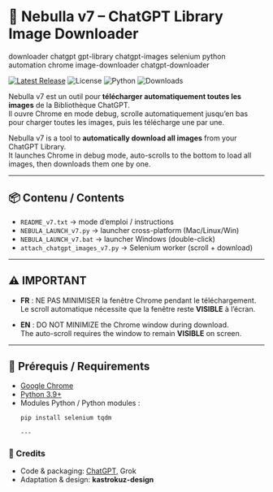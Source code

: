 # 🚀 Nebulla v7 – ChatGPT Library Image Downloader  

downloader
chatgpt
gpt-library
chatgpt-images
selenium
python
automation
chrome
image-downloader
chatgpt-downloader


[![Latest Release](https://img.shields.io/github/v/release/kastrokuz-design/Nebulla-v7?style=for-the-badge)](https://github.com/kastrokuz-design/Nebulla-v7/releases/latest)
![License](https://img.shields.io/github/license/kastrokuz-design/Nebulla-v7?style=for-the-badge)
![Python](https://img.shields.io/badge/Python-3.9+-blue?style=for-the-badge)
![Downloads](https://img.shields.io/github/downloads/kastrokuz-design/Nebulla-v7/total?style=for-the-badge)


Nebulla v7 est un outil pour **télécharger automatiquement toutes les images** de la Bibliothèque ChatGPT.  
Il ouvre Chrome en mode debug, scrolle automatiquement jusqu’en bas pour charger toutes les images, puis les télécharge une par une.  

Nebulla v7 is a tool to **automatically download all images** from your ChatGPT Library.  
It launches Chrome in debug mode, auto-scrolls to the bottom to load all images, then downloads them one by one.  

---

## 📦 Contenu / Contents
- `README_v7.txt` → mode d’emploi / instructions  
- `NEBULA_LAUNCH_v7.py` → launcher cross-platform (Mac/Linux/Win)  
- `NEBULA_LAUNCH_v7.bat` → launcher Windows (double-click)  
- `attach_chatgpt_images_v7.py` → Selenium worker (scroll + download)  

---

## ⚠️ IMPORTANT
- **FR** : NE PAS MINIMISER la fenêtre Chrome pendant le téléchargement.  
  Le scroll automatique nécessite que la fenêtre reste **VISIBLE** à l’écran.  

- **EN** : DO NOT MINIMIZE the Chrome window during download.  
  The auto-scroll requires the window to remain **VISIBLE** on screen.  

---

## 🔧 Prérequis / Requirements
- [Google Chrome](https://www.google.com/chrome/)  
- [Python 3.9+](https://www.python.org/downloads/)  
- Modules Python / Python modules :  
  ```bash
  pip install selenium tqdm

  ---
### 🙏 Credits
- Code & packaging: [ChatGPT](https://openai.com), Grok  
- Adaptation & design: **kastrokuz-design**

